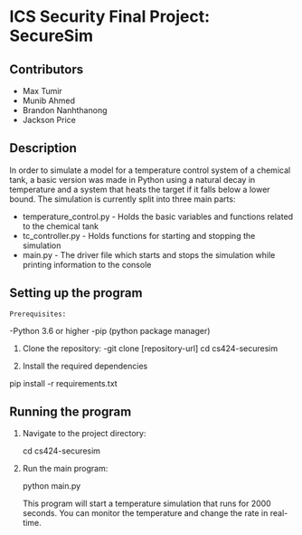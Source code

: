 # ICS Security Final Project: SecureSim

## Contributors
* Max Tumir
* Munib Ahmed
* Brandon Nanhthanong
* Jackson Price

## Description

In order to simulate a model for a temperature control system 
of a chemical tank, a basic version was made in Python using a 
natural decay in temperature and a system that heats the target 
if it falls below a lower bound. The simulation is currently split 
into three main parts:
* temperature_control.py - Holds the basic variables and functions 
related to the chemical tank
* tc_controller.py - Holds functions for starting and stopping the
simulation
* main.py - The driver file which starts and stops the simulation
while printing information to the console

## Setting up the program

    Prerequisites:

-Python 3.6 or higher
-pip (python package manager)

1. Clone the repository:
-git clone [repository-url]
cd cs424-securesim

2. Install the required dependencies

pip install -r requirements.txt

## Running the program

1. Navigate to the project directory:
    
    cd cs424-securesim

2. Run the main program:
    
    python main.py

    This program will start a temperature simulation that runs for 2000 seconds. You can monitor the temperature and change the rate in real-time. 
